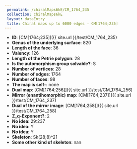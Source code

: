 ```yaml
--- 
 permalink: /chiralMaps6kE/CM_1764_235 
 collection: chiralMaps6kE
 layout: dataEntry
 title: Chiral maps up to 6000 edges - CM[1764;235]
---
```


- **ID**: [CM[1764;235]]({{ site.url }}/test/CM_1764_235)
- **Genus of the underlying surface**: 820
- **Length of the face**: 36
- **Valency**: 126
- **Length of the Petrie polygon**: 28
- **Is the automorphism group solvable?**: S
- **Number of vertices**: 28
- **Number of edges**: 1764
- **Number of faces**: 98
- **The map is self-**: none
- **Dual map**: [CM[1764;256]]({{ site.url }}/test/CM_1764_256)
- **Mirror (enantihomorphic) map**: [CM[1764;237]]({{ site.url }}/test/CM_1764_237)
- **Dual of the mirror image**: [CM[1764;258]]({{ site.url }}/test/CM_1764_258)
- **Z_q-Exponent?**: 2
- **No idea**:  29:237
- **No idea**: Y
- **No idea**: Y
- **Skeleton**: Sk(28;8)^21
- **Some other kind of skeleton**: nan
